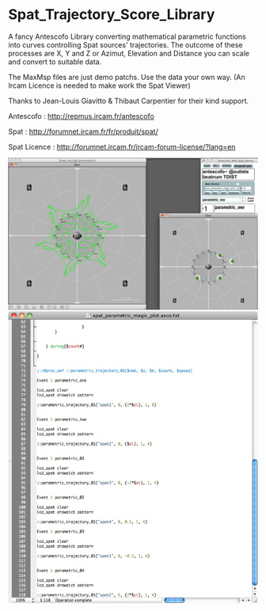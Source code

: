 # Spat_Trajectory_Score_Library


A fancy Antescofo Library converting mathematical parametric functions into curves controlling Spat sources' trajectories. 
The outcome of these processes are X, Y and Z or Azimut, Elevation and Distance you can scale and convert to suitable data.

The MaxMsp files are just demo patchs. Use the data your own way. (An Ircam Licence is needed to make work the Spat Viewer)


Thanks to Jean-Louis Giavitto & Thibaut Carpentier for their kind support.


Antescofo : http://repmus.ircam.fr/antescofo

Spat : http://forumnet.ircam.fr/fr/produit/spat/

Spat Licence : http://forumnet.ircam.fr/ircam-forum-license/?lang=en


![A screenshot of your theme](https://github.com/nadirB/Spat_Trajectory_Score_Library/blob/master/screen_caps_01.jpg)
![A screenshot of your theme](https://github.com/nadirB/Spat_Trajectory_Score_Library/blob/master/screen_caps_02.jpg)


